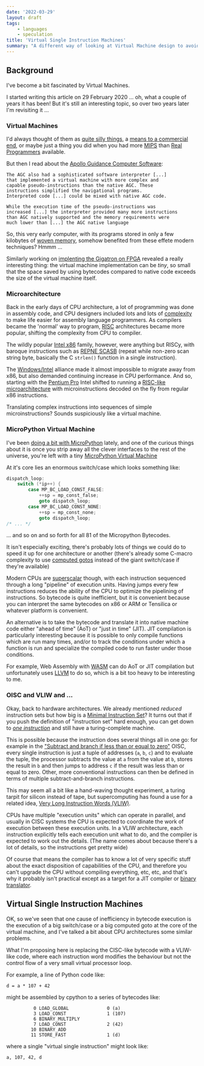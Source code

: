 ```yaml
---
date: '2022-03-29'
layout: draft
tags:
    - languages
    - speculation
title: 'Virtual Single Instruction Machines'
summary: "A different way of looking at Virtual Machine design to avoid a big if/elsif selector"
---
```


## Background

I've become a bit fascinated by Virtual Machines.

I started writing this article on 29 February 2020 ... oh, what a couple of years it has been!
But it's still an interesting topic, so over two years later I'm revisiting it ...

### Virtual Machines

I'd always thought of them as [quite silly things](https://en.wikipedia.org/wiki/Esoteric_programming_language), a 
[means to a commercial end](https://en.wikipedia.org/wiki/Java_virtual_machine), or maybe
just a thing you did when you had more
[MIPS](https://en.wikipedia.org/wiki/Instructions_per_second#Millions_of_instructions_per_second_(MIPS))
than [Real](https://www.xkcd.com/378/)
[Programmers](https://en.wikipedia.org/wiki/Real_Programmers_Don%27t_Use_Pascal) available.

But then I read about the [Apollo Guidance Computer Software](https://en.wikipedia.org/wiki/Apollo_Guidance_Computer#Software):

    The AGC also had a sophisticated software interpreter [...]
    that implemented a virtual machine with more complex and
    capable pseudo-instructions than the native AGC. These
    instructions simplified the navigational programs.
    Interpreted code [...] could be mixed with native AGC code.

    While the execution time of the pseudo-instructions was
    increased [...] the interpreter provided many more instructions
    than AGC natively supported and the memory requirements were
    much lower than [...] the AGC native language

So, this very early computer, with its programs stored in only a few kilobytes of
[woven memory](https://en.wikipedia.org/wiki/Core_rope_memory), somehow benefited from
these effete modern techniques?  Hmmm ...

Similarly working on [implenting the Gigatron on FPGA](/art/migen-gigatron/) revealed
a really interesting thing: the virtual machine implementation can be *tiny*, so small
that the space saved by using bytecodes compared to native code exceeds the size of the 
virtual machine itself.

### Microarchitecture

Back in the early days of CPU architecture, a lot of programming was done in 
assembly code, and CPU designers included lots and lots of 
[complexity](https://en.wikipedia.org/wiki/Complex_instruction_set_computer)
to make life easier for assembly language programmers.
As compilers became the 'normal' way to program, 
[RISC](https://en.wikipedia.org/wiki/Reduced_instruction_set_computer) architectures
became more popular, shifting the complexity from CPU to compiler.

The wildly popular [Intel x86](https://en.wikipedia.org/wiki/X86) family, however,
were anything but RISCy, with baroque instructions such as
[REPNE SCASB](https://stackoverflow.com/questions/26783797/repnz-scas-assembly-instruction-specifics)
(repeat while non-zero scan string byte, basically the C `strlen()` function in a
single instruction).

The [Windows/Intel](https://www.wired.com/2017/03/wintel-going-not-dead-yet/) alliance
made it almost impossible to migrate away from x86, but also demanded continuing
increase in CPU performance. And so, starting with the
[Pentium Pro](https://en.wikipedia.org/wiki/Pentium_Pro#Summary)
Intel shifted to running a
[RISC-like microarchitecture](https://en.wikipedia.org/wiki/P6_(microarchitecture))
with microinstructions decoded on the fly from regular x86 instructions.

Translating complex instructions into sequences of simple microinstructions?
Sounds suspiciously like a virtual machine.

### MicroPython Virtual Machine

I've been [doing a bit with MicroPython](/tag/micropython/) lately, and one of the
curious things about it is once you strip away all the clever interfaces to the
rest of the universe, you're left with a tiny
[MicroPython Virtual Machine](https://github.com/micropython/micropython/blob/master/py/vm.c)

At it's core lies an enormous switch/case which looks something like:

```C
dispatch_loop:
    switch (*ip++) {
        case MP_BC_LOAD_CONST_FALSE:
            ++sp = mp_const_false;
            goto dispatch_loop;
        case MP_BC_LOAD_CONST_NONE:
            ++sp = mp_const_none;
            goto dispatch_loop;
/* ... */
```

... and so on and so forth for all 81 of the Micropython Bytecodes.

It isn't especially exciting, there's probably lots of things we could do to
speed it up for one architecture or another (there's already some C-macro complexity
to use
[computed gotos](https://eli.thegreenplace.net/2012/07/12/computed-goto-for-efficient-dispatch-tables)
instead of the giant switch/case if they're available) 

Modern CPUs are [superscalar](https://en.wikipedia.org/wiki/Superscalar_processor) though, 
with each instruction sequenced through a long "pipeline" of execution units. Having jumps every
few instructions reduces the ability of the CPU to optimize the pipelining of instructions.
So bytecode is quite inefficient, but it is convenient because you can interpret the 
same bytecodes on x86 or ARM or Tensilica or whatever platform is convenient.

An alternative is to take the bytecode and translate it into native machine code either 
"ahead of time" (AoT) or "just in time" (JIT).  JIT compilation is particularly interesting
because it is possible to only compile functions which are run many times, and/or to 
track the conditions under which a function is run and specialize the compiled code to run
faster under those conditions.

For example, Web Assembly with [WASM](../web-assembly-on-esp32-with-wasm-wamr/) can do AoT or JIT compilation
but unfortunately uses [LLVM](https://llvm.org/) to do so, which is a bit too heavy to be interesting to me.


### OISC and VLIW and ...

Okay, back to hardware architectures.  We already mentioned *reduced* instruction sets but
how big is a [Minimal Instruction Set](https://en.wikipedia.org/wiki/Minimal_instruction_set_computer)?
It turns out that if you push the definition of "instruction set" hard enough, you can get 
down to *[one instruction](https://en.wikipedia.org/wiki/Single_instruction_computer)* and still have 
a turing-complete machine.

This is possible because the instruction does several things all in one go: for example in the
["Subtract and branch if less than or equal to zero"](https://en.wikipedia.org/wiki/One-instruction_set_computer#Subtract_and_branch_if_less_than_or_equal_to_zero) OISC, every single instruction is just a tuple of addresses (`a`, `b`, `c`)
and to evaluate the tuple, the processor subtracts the value at `a` from the value at `b`, stores the 
result in `b` and then jumps to address `c` if the result was less than or equal to zero.
Other, more conventional instructions can then be defined in terms of multiple subtract-and-branch instructions.

This may seem all a bit like a hand-waving thought experiment, a turing tarpit for silicon instead
of tape, but supercomputing has found a use for a related idea,
[Very Long Instruction Words (VLIW)](https://en.wikipedia.org/wiki/Very_long_instruction_word).

CPUs have multiple "execution units" which can operate in parallel, and usually in CISC systems the CPU
is expected to coordinate the work of execution between these execution units.  In a VLIW architecture,
each instruction explicitly tells each execution unit what to do, and the compiler is expected to work
out the details.
(The name comes about because there's a lot of details, so the instructions get pretty wide)

Of course that means the compiler has to know a lot of very specific stuff about the exact
disposition of capabilities of the CPU, and therefore you can't upgrade the CPU without compiling everything,
etc, etc, and that's why it probably isn't practical except as a target for a JIT compiler or
[binary translator](https://en.wikipedia.org/wiki/Binary_translation).

## Virtual Single Instruction Machines

OK, so we've seen that one cause of inefficiency in bytecode execution is the execution of
a big switch/case or a big computed goto at the core of the virtual machine, and I've talked
a bit about CPU architectures some similar problems.

What I'm proposing here is replacing the CISC-like bytecode with a VLIW-like code, where each instruction word 
modifies the behaviour but not the control flow of a very small virtual processor loop.

For example, a line of Python code like:

    d = a * 107 + 42

might be assembled by cpython to a series of bytecodes like:

              0 LOAD_GLOBAL              0 (a)
              3 LOAD_CONST               1 (107)
              6 BINARY_MULTIPLY     
              7 LOAD_CONST               2 (42)
             10 BINARY_ADD          
             11 STORE_FAST               1 (d)

where a single "virtual single instruction" might look like:

    a, 107, 42, d




